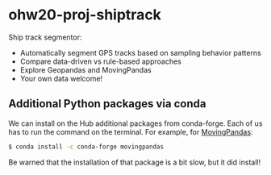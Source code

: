 # ohw20-proj-shiptrack

Ship track segmentor:

- Automatically segment GPS tracks based on sampling behavior patterns
- Compare data-driven vs rule-based approaches
- Explore Geopandas and MovingPandas
- Your own data welcome!

## Additional Python packages via conda

We can install on the Hub additional packages from conda-forge. Each of us has to run the command on the terminal. For example, for [MovingPandas](https://anitagraser.github.io/movingpandas/): 
```bash
$ conda install -c conda-forge movingpandas
```
Be warned that the installation of that package is a bit slow, but it did install!
